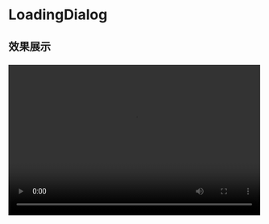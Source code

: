 # LoadingDialog
## 效果展示
### <video src="[视频链接](https://lintongai.com/uploads/loadingDemo.mp4)" controls="controls" width="500" height="300">您的浏览器不支持播放该视频！</video>
